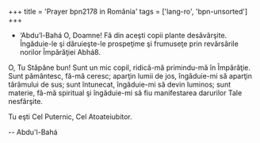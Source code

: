 +++
title = 'Prayer bpn2178 in România'
tags = ['lang-ro', 'bpn-unsorted']
+++
- ‘Abdu’l-Bahá
O, Doamne! Fă din aceşti copii plante desăvârşite. Îngăduie-le şi dăruieşte-le prospeţime şi frumuseţe prin revărsările norilor Împărăţiei Abhá8.

O, Tu Stăpâne bun! Sunt un mic copil, ridică-mă primindu-mă în Împărăţie. Sunt pământesc, fă-mă ceresc; aparţin lumii de jos, îngăduie-mi să aparţin tărâmului de sus; sunt întunecat, îngăduie-mi să devin luminos; sunt materie, fă-mă spiritual şi îngăduie-mi să fiu manifestarea darurilor Tale nesfârşite.

Tu eşti Cel Puternic, Cel Atoateiubitor.

-- Abdu'l-Bahá
